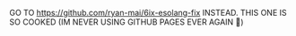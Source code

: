 GO TO https://github.com/ryan-mai/6ix-esolang-fix INSTEAD. THIS ONE IS SO COOKED (IM NEVER USING GITHUB PAGES EVER AGAIN 💢)
